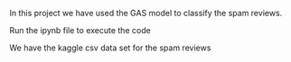 In this project we have used the GAS model to classify the spam reviews.

Run the ipynb file to execute the code

We have the kaggle csv data set for the spam reviews 
